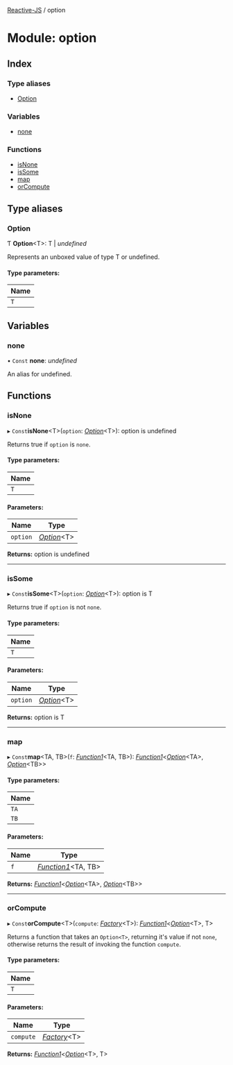 [Reactive-JS](../README.md) / option

# Module: option

## Index

### Type aliases

* [Option](option.md#option)

### Variables

* [none](option.md#none)

### Functions

* [isNone](option.md#isnone)
* [isSome](option.md#issome)
* [map](option.md#map)
* [orCompute](option.md#orcompute)

## Type aliases

### Option

Ƭ **Option**<T\>: T \| *undefined*

Represents an unboxed value of type T or undefined.

#### Type parameters:

Name |
------ |
`T` |

## Variables

### none

• `Const` **none**: *undefined*

An alias for undefined.

## Functions

### isNone

▸ `Const`**isNone**<T\>(`option`: [*Option*](option.md#option)<T\>): option is undefined

Returns true if `option` is `none`.

#### Type parameters:

Name |
------ |
`T` |

#### Parameters:

Name | Type |
------ | ------ |
`option` | [*Option*](option.md#option)<T\> |

**Returns:** option is undefined

___

### isSome

▸ `Const`**isSome**<T\>(`option`: [*Option*](option.md#option)<T\>): option is T

Returns true if `option` is not `none`.

#### Type parameters:

Name |
------ |
`T` |

#### Parameters:

Name | Type |
------ | ------ |
`option` | [*Option*](option.md#option)<T\> |

**Returns:** option is T

___

### map

▸ `Const`**map**<TA, TB\>(`f`: [*Function1*](functions.md#function1)<TA, TB\>): [*Function1*](functions.md#function1)<[*Option*](option.md#option)<TA\>, [*Option*](option.md#option)<TB\>\>

#### Type parameters:

Name |
------ |
`TA` |
`TB` |

#### Parameters:

Name | Type |
------ | ------ |
`f` | [*Function1*](functions.md#function1)<TA, TB\> |

**Returns:** [*Function1*](functions.md#function1)<[*Option*](option.md#option)<TA\>, [*Option*](option.md#option)<TB\>\>

___

### orCompute

▸ `Const`**orCompute**<T\>(`compute`: [*Factory*](functions.md#factory)<T\>): [*Function1*](functions.md#function1)<[*Option*](option.md#option)<T\>, T\>

Returns a function that takes an `Option<T>`, returning it's value
if not `none`, otherwise returns the result of invoking the function `compute`.

#### Type parameters:

Name |
------ |
`T` |

#### Parameters:

Name | Type |
------ | ------ |
`compute` | [*Factory*](functions.md#factory)<T\> |

**Returns:** [*Function1*](functions.md#function1)<[*Option*](option.md#option)<T\>, T\>
